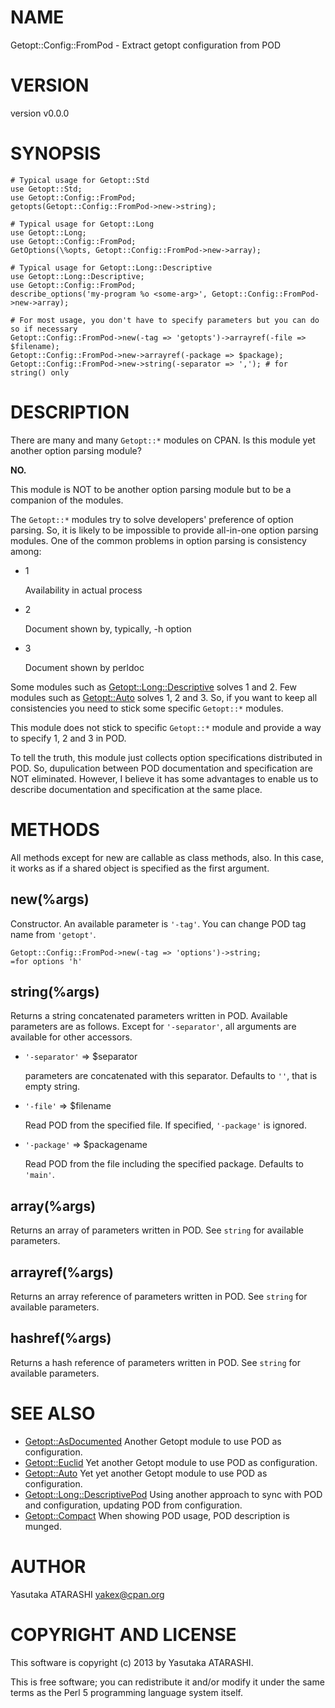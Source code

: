 # NAME

Getopt::Config::FromPod - Extract getopt configuration from POD

# VERSION

version v0.0.0

# SYNOPSIS

    # Typical usage for Getopt::Std
    use Getopt::Std;
    use Getopt::Config::FromPod;
    getopts(Getopt::Config::FromPod->new->string);

    # Typical usage for Getopt::Long
    use Getopt::Long;
    use Getopt::Config::FromPod;
    GetOptions(\%opts, Getopt::Config::FromPod->new->array);

    # Typical usage for Getopt::Long::Descriptive
    use Getopt::Long::Descriptive;
    use Getopt::Config::FromPod;
    describe_options('my-program %o <some-arg>', Getopt::Config::FromPod->new->array);

    # For most usage, you don't have to specify parameters but you can do so if necessary
    Getopt::Config::FromPod->new(-tag => 'getopts')->arrayref(-file => $filename);
    Getopt::Config::FromPod->new->arrayref(-package => $package);
    Getopt::Config::FromPod->new->string(-separator => ','); # for string() only

# DESCRIPTION

There are many and many `Getopt::*` modules on CPAN. Is this module yet another option parsing module?

__NO.__

This module is NOT to be another option parsing module but to be a companion of the modules.

The `Getopt::*` modules try to solve developers' preference of option parsing.
So, it is likely to be impossible to provide all-in-one option parsing modules.
One of the common problems in option parsing is consistency among:

- 1

    Availability in actual process

- 2

    Document shown by, typically, -h option

- 3

    Document shown by perldoc

Some modules such as [Getopt::Long::Descriptive](http://search.cpan.org/perldoc?Getopt::Long::Descriptive) solves 1 and 2.
Few modules such as [Getopt::Auto](http://search.cpan.org/perldoc?Getopt::Auto) solves 1, 2 and 3.
So, if you want to keep all consistencies you need to stick some specific `Getopt::*` modules.

This module does not stick to specific `Getopt::*` module and provide a way to specify 1, 2 and 3 in POD.

To tell the truth, this module just collects option specifications distributed in POD.
So, dupulication between POD documentation and specification are NOT eliminated.
However, I believe it has some advantages to enable us to describe documentation and specification at the same place.

# METHODS

All methods except for new are callable as class methods, also.
In this case, it works as if a shared object is specified as the first argument.

## new(%args)

Constructor. An available parameter is `'-tag'`.
You can change POD tag name from `'getopt'`.

    Getopt::Config::FromPod->new(-tag => 'options')->string;
    =for options 'h'

## string(%args)

Returns a string concatenated parameters written in POD.
Available parameters are as follows. Except for `'-separator'`, all arguments are available for other accessors.

- `'-separator'` => $separator

    parameters are concatenated with this separator. Defaults to `''`, that is empty string.

- `'-file'` => $filename

    Read POD from the specified file. If specified, `'-package'` is ignored.

- `'-package'` => $packagename

    Read POD from the file including the specified package. Defaults to `'main'`.

## array(%args)

Returns an array of parameters written in POD. See `string` for available parameters.

## arrayref(%args)

Returns an array reference of parameters written in POD. See `string` for available parameters.

## hashref(%args)

Returns a hash reference of parameters written in POD. See `string` for available parameters.

# SEE ALSO

- [Getopt::AsDocumented](http://search.cpan.org/perldoc?Getopt::AsDocumented) Another Getopt module to use POD as configuration.
- [Getopt::Euclid](http://search.cpan.org/perldoc?Getopt::Euclid) Yet another Getopt module to use POD as configuration.
- [Getopt::Auto](http://search.cpan.org/perldoc?Getopt::Auto) Yet yet another Getopt module to use POD as configuration.
- [Getopt::Long::DescriptivePod](http://search.cpan.org/perldoc?Getopt::Long::DescriptivePod) Using another approach to sync with POD and configuration, updating POD from configuration.
- [Getopt::Compact](http://search.cpan.org/perldoc?Getopt::Compact) When showing POD usage, POD description is munged.

# AUTHOR

Yasutaka ATARASHI <yakex@cpan.org>

# COPYRIGHT AND LICENSE

This software is copyright (c) 2013 by Yasutaka ATARASHI.

This is free software; you can redistribute it and/or modify it under
the same terms as the Perl 5 programming language system itself.

